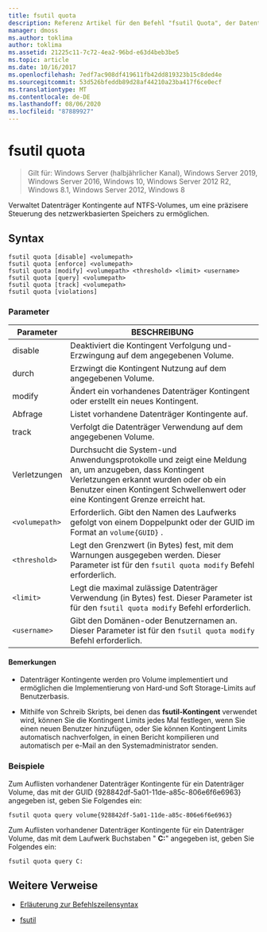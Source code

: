 ```yaml
---
title: fsutil quota
description: Referenz Artikel für den Befehl "fsutil Quota", der Datenträger Kontingente auf NTFS-Volumes verwaltet, um eine präzisere Steuerung des netzwerkbasierten Speichers zu ermöglichen.
manager: dmoss
ms.author: toklima
author: toklima
ms.assetid: 21225c11-7c72-4ea2-96bd-e63d4beb3be5
ms.topic: article
ms.date: 10/16/2017
ms.openlocfilehash: 7edf7ac908df419611fb42dd819323b15c8ded4e
ms.sourcegitcommit: 53d526bfeddb89d28af44210a23ba417f6ce0ecf
ms.translationtype: MT
ms.contentlocale: de-DE
ms.lasthandoff: 08/06/2020
ms.locfileid: "87889927"
---
```

# <a name="fsutil-quota"></a>fsutil quota

> Gilt für: Windows Server (halbjährlicher Kanal), Windows Server 2019, Windows Server 2016, Windows 10, Windows Server 2012 R2, Windows 8.1, Windows Server 2012, Windows 8

Verwaltet Datenträger Kontingente auf NTFS-Volumes, um eine präzisere Steuerung des netzwerkbasierten Speichers zu ermöglichen.

## <a name="syntax"></a>Syntax

```
fsutil quota [disable] <volumepath>
fsutil quota [enforce] <volumepath>
fsutil quota [modify] <volumepath> <threshold> <limit> <username>
fsutil quota [query] <volumepath>
fsutil quota [track] <volumepath>
fsutil quota [violations]
```

### <a name="parameters"></a>Parameter

| Parameter | BESCHREIBUNG |
| --------- | ----------- |
| disable | Deaktiviert die Kontingent Verfolgung und-Erzwingung auf dem angegebenen Volume. |
| durch | Erzwingt die Kontingent Nutzung auf dem angegebenen Volume. |
| modify | Ändert ein vorhandenes Datenträger Kontingent oder erstellt ein neues Kontingent. |
| Abfrage | Listet vorhandene Datenträger Kontingente auf. |
| track | Verfolgt die Datenträger Verwendung auf dem angegebenen Volume. |
| Verletzungen | Durchsucht die System-und Anwendungsprotokolle und zeigt eine Meldung an, um anzugeben, dass Kontingent Verletzungen erkannt wurden oder ob ein Benutzer einen Kontingent Schwellenwert oder eine Kontingent Grenze erreicht hat. |
| `<volumepath>` | Erforderlich. Gibt den Namen des Laufwerks gefolgt von einem Doppelpunkt oder der GUID im Format an `volume{GUID}` . |
| `<threshold>`  | Legt den Grenzwert (in Bytes) fest, mit dem Warnungen ausgegeben werden. Dieser Parameter ist für den `fsutil quota modify` Befehl erforderlich. |
| `<limit>` | Legt die maximal zulässige Datenträger Verwendung (in Bytes) fest. Dieser Parameter ist für den `fsutil quota modify` Befehl erforderlich. |
| `<username>` | Gibt den Domänen-oder Benutzernamen an. Dieser Parameter ist für den `fsutil quota modify` Befehl erforderlich. |

#### <a name="remarks"></a>Bemerkungen

- Datenträger Kontingente werden pro Volume implementiert und ermöglichen die Implementierung von Hard-und Soft Storage-Limits auf Benutzerbasis.

- Mithilfe von Schreib Skripts, bei denen das **fsutil-Kontingent** verwendet wird, können Sie die Kontingent Limits jedes Mal festlegen, wenn Sie einen neuen Benutzer hinzufügen, oder Sie können Kontingent Limits automatisch nachverfolgen, in einen Bericht kompilieren und automatisch per e-Mail an den Systemadministrator senden.

### <a name="examples"></a>Beispiele

Zum Auflisten vorhandener Datenträger Kontingente für ein Datenträger Volume, das mit der GUID {928842df-5a01-11de-a85c-806e6f6e6963} angegeben ist, geben Sie Folgendes ein:

```
fsutil quota query volume{928842df-5a01-11de-a85c-806e6f6e6963}
```

Zum Auflisten vorhandener Datenträger Kontingente für ein Datenträger Volume, das mit dem Laufwerk Buchstaben " **C:**" angegeben ist, geben Sie Folgendes ein:

```
fsutil quota query C:
```

## <a name="additional-references"></a>Weitere Verweise

- [Erläuterung zur Befehlszeilensyntax](command-line-syntax-key.md)

- [fsutil](fsutil.md)

